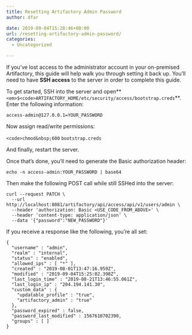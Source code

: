 ```yaml
---
title: Resetting Artifactory Admin Password
author: dfar

date: 2019-09-04T15:28:46+00:00
url: /resetting-artifactory-admin-password/
categories:
  - Uncategorized

---
```

If you&#8217;ve lost access to the administrator account in your on-premised Artifactory, this guide will help walk you through setting it back up. You&#8217;ll need to have **SSH access** to the server in order to complete this guide.

To get started, SSH into the server and open**`<em>$<code>ARTIFACTORY_HOME/etc/security/access/bootstrap.creds`</em></code>**. Enter the following information:

`access-admin@127.0.0.1=YOUR_PASSWORD`

Now assign read/write permissions:

`<code>chmod&nbsp;600`&nbsp;`bootstrap.creds`</code>

And finally, restart the server.

Once that&#8217;s done, you&#8217;ll need to generate the Basic authorization header:

<pre class="wp-block-code"><code>echo -n access-admin:YOUR_PASSWORD | base64</code></pre>

Then make the following POST call while still SSHed into the server:

<pre class="wp-block-code"><code>curl --request PATCH \
  --url http://localhost:8081/artifactory/api/access/api/v1/users/admin \
  --header 'authorization: Basic &lt;USE_CODE_FROM_ABOVE>' \
  --header 'content-type: application/json' \
  --data '{"password":"NEW_PASSWORD"}'</code></pre>

If you receive a response like the following, you&#8217;re all set:

<pre class="wp-block-code"><code>{
  "username" : "admin",
  "realm" : "internal",
  "status" : "enabled",
  "allowed_ips" : &#91; "*" ],
  "created" : "2019-08-01T13:47:16.959Z",
  "modified" : "2019-09-04T15:25:02.398Z",
  "last_login_time" : "2019-08-21T13:46:55.061Z",
  "last_login_ip" : "204.194.141.30",
  "custom_data" : {
    "updatable_profile" : "true",
    "artifactory_admin" : "true"
  },
  "password_expired" : false,
  "password_last_modified" : 1567610702390,
  "groups" : &#91; ]
}</code></pre>